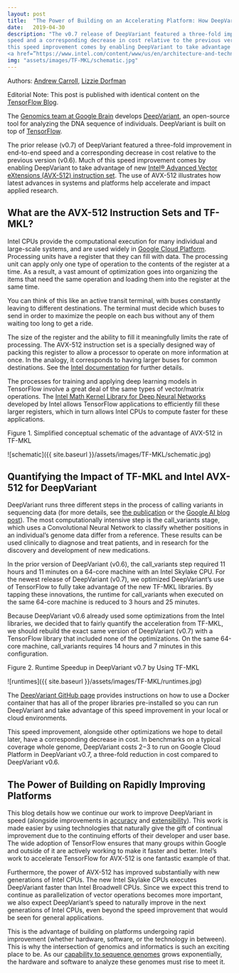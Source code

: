 ```yaml
---
layout: post
title:  "The Power of Building on an Accelerating Platform: How DeepVariant Uses Intel’s AVX-512 Optimizations"
date:   2019-04-30
description: "The v0.7 release of DeepVariant featured a three-fold improvement in end-to-end
speed and a corresponding decrease in cost relative to the previous version (v0.6). Much of
this speed improvement comes by enabling DeepVariant to take advantage of new
<a href=”https://www.intel.com/content/www/us/en/architecture-and-technology/avx-512-overview.html”>Intel® Advanced Vector eXtensions (AVX-512) instruction set.</a>"
img: "assets/images/TF-MKL/schematic.jpg"
---
```


Authors: [Andrew Carroll](https://www.researchgate.net/profile/Andrew_Carroll6),
[Lizzie Dorfman](https://scholar.google.com/citations?user=74ZgDsUAAAAJ&hl=en)

Editorial Note: This post is published with identical content on the
[TensorFlow Blog](https://medium.com/@tensorflow/c8f0acb62344).

The [Genomics team at Google Brain](https://ai.google/healthcare) develops
[DeepVariant](https://github.com/google/deepvariant), an open-source tool for
analyzing the DNA sequence of individuals. DeepVariant is built on top of
[TensorFlow](http://www.tensorflow.org).

The prior release (v0.7) of DeepVariant featured a three-fold improvement in
end-to-end speed and a corresponding decrease in cost relative to the previous
version (v0.6). Much of this speed improvement comes by enabling DeepVariant to
take advantage of new
[Intel® Advanced Vector eXtensions (AVX-512) instruction set](https://www.intel.com/content/www/us/en/architecture-and-technology/avx-512-overview.html).
The use of AVX-512 illustrates how latest advances in systems and platforms help
accelerate and impact applied research.

## What are the AVX-512 Instruction Sets and TF-MKL?

Intel CPUs provide the computational execution for many individual and
large-scale systems, and are used widely in
[Google Cloud Platform](https://cloud.google.com/). Processing units have a
register that they can fill with data. The processing unit can apply only one
type of operation to the contents of the register at a time. As a result, a vast
amount of optimization goes into organizing the items that need the same
operation and loading them into the register at the same time.

You can think of this like an active transit terminal, with buses constantly
leaving to different destinations. The terminal must decide which buses to send
in order to maximize the people on each bus without any of them waiting too long
to get a ride.

The size of the register and the ability to fill it meaningfully limits the rate
of processing. The AVX-512 instruction set is a specially designed way of
packing this register to allow a processor to operate on more information at
once. In the analogy, it corresponds to having larger buses for common
destinations. See the
[Intel documentation](https://www.intel.com/content/www/us/en/architecture-and-technology/avx-512-overview.html)
for further details.

The processes for training and applying deep learning models in TensorFlow
involve a great deal of the same types of vector/matrix operations. The
[Intel Math Kernel Library for Deep Neural Networks](https://software.intel.com/en-us/articles/intel-optimization-for-tensorflow-installation-guide)
developed by Intel allows TensorFlow applications to efficiently fill these
larger registers, which in turn allows Intel CPUs to compute faster for these
applications.

Figure 1. Simplified conceptual schematic of the advantage of AVX-512 in TF-MKL

![schematic]({{ site.baseurl }}/assets/images/TF-MKL/schematic.jpg)

## Quantifying the Impact of TF-MKL and Intel AVX-512 for DeepVariant

DeepVariant runs three different steps in the process of calling variants in
sequencing data (for more details, see
[the publication](https://www.nature.com/articles/nbt.4235) or the
[Google AI blog post](https://ai.googleblog.com/2017/12/deepvariant-highly-accurate-genomes.html)).
The most computationally intensive step is the call_variants stage, which uses a
Convolutional Neural Network to classify whether positions in an individual’s
genome data differ from a reference. These results can be used clinically to
diagnose and treat patients, and in research for the discovery and development
of new medications.

In the prior version of DeepVariant (v0.6), the call_variants step required 11
hours and 11 minutes on a 64-core machine with an Intel Skylake CPU. For the
newest release of DeepVariant (v0.7), we optimized DeepVariant’s use of
TensorFlow to fully take advantage of the new TF-MKL libraries. By tapping these
innovations, the runtime for call_variants when executed on the same 64-core
machine is reduced to 3 hours and 25 minutes.

Because DeepVariant v0.6 already used some optimizations from the Intel
libraries, we decided that to fairly quantify the acceleration from TF-MKL, we
should rebuild the exact same version of DeepVariant (v0.7) with a TensorFlow
library that included none of the optimizations. On the same 64-core machine,
call_variants requires 14 hours and 7 minutes in this configuration.

Figure 2. Runtime Speedup in DeepVariant v0.7 by Using TF-MKL

![runtimes]({{ site.baseurl }}/assets/images/TF-MKL/runtimes.jpg)

The [DeepVariant GitHub page](https://github.com/google/deepvariant) provides
instructions on how to use a Docker container that has all of the proper
libraries pre-installed so you can run DeepVariant and take advantage of this
speed improvement in your local or cloud environments.

This speed improvement, alongside other optimizations we hope to detail later,
have a corresponding decrease in cost. In benchmarks on a typical coverage whole
genome, DeepVariant costs $2-$3 to run on Google Cloud Platform in DeepVariant
v0.7, a three-fold reduction in cost compared to DeepVariant v0.6.

## The Power of Building on Rapidly Improving Platforms

This blog details how we continue our work to improve DeepVariant in speed
(alongside improvements in
[accuracy](https://ai.googleblog.com/2018/04/deepvariant-accuracy-improvements-for.html)
and
[extensibility](https://google.github.io/deepvariant/posts/2018-12-05-improved-non-human-variant-calling-using-species-specific-deepvariant-models/)).
This work is made easier by using technologies that naturally give the gift of
continual improvement due to the continuing efforts of their developer and user
base. The wide adoption of TensorFlow ensures that many groups within Google and
outside of it are actively working to make it faster and better. Intel’s work to
accelerate TensorFlow for AVX-512 is one fantastic example of that.

Furthermore, the power of AVX-512 has improved substantially with new
generations of Intel CPUs. The new Intel Skylake CPUs executes DeepVariant
faster than Intel Broadwell CPUs. Since we expect this trend to continue as
parallelization of vector operations becomes more important, we also expect
DeepVariant’s speed to naturally improve in the next generations of Intel CPUs,
even beyond the speed improvement that would be seen for general applications.

This is the advantage of building on platforms undergoing rapid improvement
(whether hardware, software, or the technology in between). This is why the
intersection of genomics and informatics is such an exciting place to be. As our
[capability to sequence genomes](https://www.genome.gov/27565109/the-cost-of-sequencing-a-human-genome/)
grows exponentially, the hardware and software to analyze these genomes must
rise to meet it.



